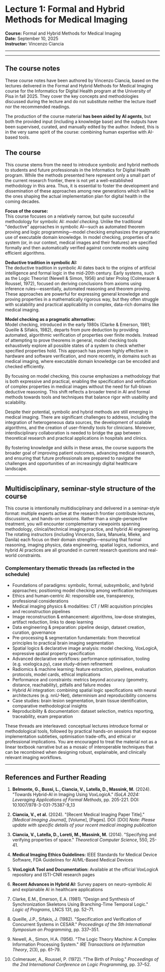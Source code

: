 # Lecture 1: Formal and Hybrid Methods for Medical Imaging

**Course:** Formal and Hybrid Methods for Medical Imaging  
**Date:** September 10, 2025  
**Instructor:** Vincenzo Ciancia

---

---

## The course notes

These course notes have been authored by Vincenzo Ciancia, based on the lectures delivered in the Formal and Hybrid Methods for Medical Imaging course for the Informatics for Digital Health program at the University of Pisa in fall 2025. They cover the key concepts and methodologies discussed during the lecture and do not substitute neither the lecture itself nor the recommended readings.

The production of the course material **has been aided by AI agents**, but both the provided input (including a knowledge base) and the outputs have been supervised, curated, and manually edited by the author. Indeed, this is in the very same spirit of the course: combining human expertise with AI-based tools.  

## The course

This course stems from the need to introduce symbolic and hybrid methods to students and future professionals in the Informatics for Digital Health program. While the methods presented here represent only a small part of the current research frontier, there is not yet a well-established methodology in this area. Thus, it is essential to foster the development and dissemination of these approaches among new generations which will be the ones shaping the actual implementation plan for digital health in the coming decades.

**Focus of the course:**  
This course focuses on a relatively narrow, but quite successful methodology for symbolic AI: *model checking*. Unlike the traditional "deductive" approaches in symbolic AI—such as automated theorem proving and logic programming—model checking emphasizes the pragmatic use of executable domain knowledge. In model checking, properties of a system (or, in our context, medical images and their features) are specified formally and then automatically verified against concrete models using efficient algorithms.

**Deductive tradition in symbolic AI:**  
The deductive tradition in symbolic AI dates back to the origins of artificial intelligence and formal logic in the mid-20th century. Early systems, such as the Logic Theorist (Newell & Simon, 1956) and later Prolog (Colmerauer & Roussel, 1972), focused on deriving conclusions from axioms using inference rules—essentially, automated reasoning and theorem proving. These approaches are powerful for expressing general knowledge and proving properties in a mathematically rigorous way, but they often struggle with scalability and practical applicability in complex, data-rich domains like medical imaging.

**Model checking as a pragmatic alternative:**  
Model checking, introduced in the early 1980s (Clarke & Emerson, 1981; Queille & Sifakis, 1982), departs from pure deduction by providing automated, algorithmic verification of properties over finite models. Instead of attempting to prove theorems in general, model checking tools exhaustively explore all possible states of a system to check whether specified properties hold. This approach has proven highly effective in hardware and software verification, and more recently, in domains such as medical imaging, where executable domain knowledge can be encoded and checked efficiently.

By focusing on model checking, this course emphasizes a methodology that is both expressive and practical, enabling the specification and verification of complex properties in medical images without the need for full-blown deductive reasoning. This shift reflects a broader trend in AI and formal methods towards tools and techniques that balance rigor with usability and scalability.

Despite their potential, symbolic and hybrid methods are still emerging in medical imaging. There are significant challenges to address, including the integration of heterogeneous data sources, the development of scalable algorithms, and the creation of user-friendly tools for clinicians. Moreover, interdisciplinary collaboration is needed to bridge the gap between theoretical research and practical applications in hospitals and clinics.

By fostering knowledge and skills in these areas, the course supports the broader goal of improving patient outcomes, advancing medical research, and ensuring that future professionals are prepared to navigate the challenges and opportunities of an increasingly digital healthcare landscape.

---

## Multidisciplinary, seminar-style structure of the course

This course is intentionally multidisciplinary and delivered in a seminar-style format: multiple experts active at the research frontier contribute lectures, discussions, and hands-on sessions. Rather than a single-perspective treatment, you will encounter complementary viewpoints spanning methodology, clinical/technical imaging practice, and hybrid AI engineering. The rotating instructors (including Vincenzo, Sara, Manuela, Mieke, and Danila) each focus on their domain strengths—ensuring that formal reasoning, imaging physics, data engineering, spatial logics, radiomics, and hybrid AI practices are all grounded in current research questions and real-world constraints.

### Complementary thematic threads (as reflected in the schedule)

- Foundations of paradigms: symbolic, formal, subsymbolic, and hybrid approaches; positioning model checking among verification techniques
- Ethics and human‑centric AI: responsible use, transparency, professional considerations
- Medical imaging physics & modalities: CT / MRI acquisition principles and reconstruction pipelines
- Image reconstruction & enhancement: algorithms, low‑dose strategies, artifact reduction, links to deep learning
- Data engineering & preparation: pipeline design, dataset creation, curation, governance
- Pre-processing & segmentation fundamentals: from theoretical principles to practical brain imaging segmentation
- Spatial logics & declarative image analysis: model checking, VoxLogicA, expressive spatial property specification
- Advanced declarative workflows: performance optimisation, tooling (e.g. voxlogica.py), case study–driven refinement
- Radiomics & machine learning: feature extraction, pipelines, evaluation protocols, model cards, ethical implications
- Performance and constraints: metrics beyond accuracy (geometry, distance, reachability), pitfalls and failure modes
- Hybrid AI integration: combining spatial logic specifications with neural architectures (e.g. nnU-Net), determinism and reproducibility concerns
- Case studies: brain lesion segmentation, brain tissue identification, comparative methodological insights
- Reproducibility & documentation: dataset selection, metrics reporting, traceability, exam preparation

These threads are interleaved: conceptual lectures introduce formal or methodological tools, followed by practical hands-on sessions that expose implementation subtleties, optimisation trade-offs, and ethical or professional implications. You are encouraged to treat the material not as a linear textbook narrative but as a mosaic of interoperable techniques that can be recombined when designing robust, explainable, and clinically relevant imaging workflows.

---

## References and Further Reading

1. **Belmonte, G., Bussi, L., Ciancia, V., Latella, D., Massink, M.** (2024). "Towards Hybrid-AI in Imaging Using VoxLogicA." *ISoLA 2024: Leveraging Applications of Formal Methods*, pp. 205-221. DOI: 10.1007/978-3-031-75387-9_13

2. **Ciancia, V., et al.** (2024). "[Recent Medical Imaging Paper Title]." *[Medical Imaging Journal]*, [Volume], [Pages]. DOI: [DOI] 
   *Note: Please update with specific details of your recent medical imaging publication*

3. **Ciancia, V., Latella, D., Loreti, M., Massink, M.** (2014). "Specifying and verifying properties of space." *Theoretical Computer Science*, 550, 25-41.

4. **Medical Imaging Ethics Guidelines:** IEEE Standards for Medical Device Software, FDA Guidelines for AI/ML-Based Medical Devices

5. **VoxLogicA Tool and Documentation:** Available at the official VoxLogicA repository and ISTI-CNR research pages

6. **Recent Advances in Hybrid AI:** Survey papers on neuro-symbolic AI and explainable AI in healthcare applications

7. Clarke, E.M., Emerson, E.A. (1981). "Design and Synthesis of Synchronization Skeletons Using Branching-Time Temporal Logic." *Logic of Programs*, LNCS 131, pp. 52–71.

8. Queille, J.P., Sifakis, J. (1982). "Specification and Verification of Concurrent Systems in CESAR." *Proceedings of the 5th International Symposium on Programming*, pp. 337–351.

9. Newell, A., Simon, H.A. (1956). "The Logic Theory Machine: A Complex Information Processing System." *IRE Transactions on Information Theory*, 2(3), pp. 61–79.

10. Colmerauer, A., Roussel, P. (1972). "The Birth of Prolog." *Proceedings of the 2nd International Conference on Logic Programming*, pp. 37–52.